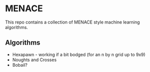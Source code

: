 # MENACE
This repo contains a collection of MENACE style machine learning algorithms.

## Algorithms

 - Hexapawn - working if a bit bodged (for an n by n grid up to 9x9)
 - Noughts and Crosses
 - Bobail?